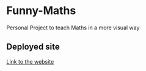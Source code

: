 # Funny-Maths
Personal Project to teach Maths in a more visual way

## Deployed site
[Link to the website](https://clever-hodgkin-e79aa3.netlify.app/)
